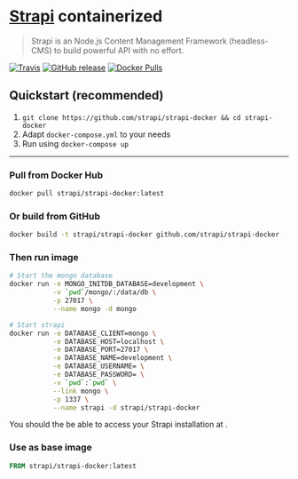 # [Strapi](https://github.com/strapi/strapi) containerized

> Strapi is an Node.js Content Management Framework (headless-CMS) to build powerful API with no effort.

[![Travis](https://img.shields.io/travis/strapi/strapi-docker.svg?style=for-the-badge)](https://github.com/strapi/strapi-docker)
[![GitHub release](https://img.shields.io/github/release/strapi/strapi-docker.svg?style=for-the-badge)](https://github.com/strapi/strapi-docker)
[![Docker Pulls](https://img.shields.io/docker/pulls/strapi/strapi.svg?style=for-the-badge)](https://hub.docker.com/r/strapi/strapi)

## Quickstart (recommended)

1. `git clone https://github.com/strapi/strapi-docker && cd strapi-docker`
2. Adapt `docker-compose.yml` to your needs
3. Run using `docker-compose up`

----

### Pull from Docker Hub

```bash
docker pull strapi/strapi-docker:latest
```

### Or build from GitHub

```bash
docker build -t strapi/strapi-docker github.com/strapi/strapi-docker
```

### Then run image

```bash
# Start the mongo database
docker run -e MONGO_INITDB_DATABASE=development \
           -v `pwd`/mongo/:/data/db \
           -p 27017 \
           --name mongo -d mongo

# Start strapi
docker run -e DATABASE_CLIENT=mongo \
           -e DATABASE_HOST=localhost \
           -e DATABASE_PORT=27017 \
           -e DATABASE_NAME=development \
           -e DATABASE_USERNAME= \
           -e DATABASE_PASSWORD= \
           -v `pwd`:`pwd` \
           --link mongo \
           -p 1337 \
           --name strapi -d strapi/strapi-docker
```

You should the be able to access your Strapi installation at [](http://localhost:1337).

### Use as base image

```Dockerfile
FROM strapi/strapi-docker:latest
```